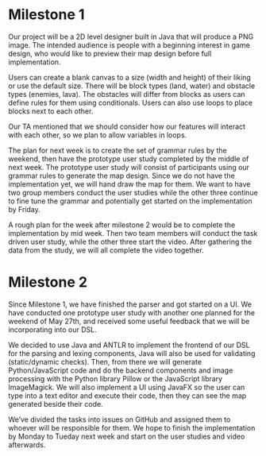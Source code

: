 ﻿# Milestone 1

Our project will be a 2D level designer built in Java that will produce a PNG image. The intended audience is people with a beginning interest in game design, who would like to preview their map design before full implementation. 

Users can create a blank canvas to a size (width and height) of their liking or use the default size. There will be block types (land, water) and obstacle types (enemies, lava). The obstacles will differ from blocks as users can define rules for them using conditionals. Users can also use loops to place blocks next to each other. 

Our TA mentioned that we should consider how our features will interact with each other, so we plan to allow variables in loops. 

The plan for next week is to create the set of grammar rules by the weekend, then have the prototype user study completed by the middle of next week. The prototype user study will consist of participants using our grammar rules to generate the map design. Since we do not have the implementation yet, we will hand draw the map for them. We want to have two group members conduct the user studies while the other three continue to fine tune the grammar and potentially get started on the implementation by Friday.

A rough plan for the week after milestone 2 would be to complete the implementation by mid week. Then two team members will conduct the task driven user study, while the other three start the video. After gathering the data from the study, we will all complete the video together. 

# Milestone 2
Since Milestone 1, we have finished the parser and got started on a UI. We have conducted one prototype user study with another one planned for the weekend of May 27th, and received some useful feedback that we will be incorporating into our DSL.

We decided to use Java and ANTLR to implement the frontend of our DSL for the parsing and lexing components, Java will also be used for validating (static/dynamic checks). Then, from there we will generate Python/JavaScript code and do the backend components and image processing with the Python library Pillow or the JavaScript library ImageMagick. We will also implement a UI using JavaFX so the user can type into a text editor and execute their code, then they can see the map generated beside their code.

We’ve divided the tasks into issues on GitHub and assigned them to whoever will be responsible for them. We hope to finish the implementation by Monday to Tueday next week and start on the user studies and video afterwards.
